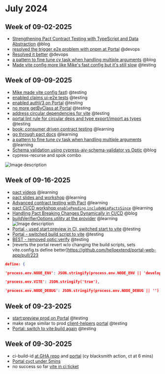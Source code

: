 # July 2024

## Week of 09-02-2025

- [Strengthening Pact Contract Testing with TypeScript and Data Abstraction](https://dev.to/muratkeremozcan/-strengthening-pact-contract-testing-with-typescript-and-data-abstraction-16hc) @blog
- [resolved the trigger e2e problem with pnpm at Portal](https://github.com/helloextend/gha-reusable-workflows/pull/793) @devops
- [Resolved it better](https://github.com/helloextend/portal-web-app/pull/186) @devops
- [a pattern to fine tune cy task when handling multiple arguments](https://www.youtube.com/watch?v=R_3lRSB3Zd8) @blog
- [Made vite config more like Mike's fast config but it's still slow](https://github.com/helloextend/portal-web-app/pull/184) @testing

## Week of 09-09-2025

* [Mike made vite config fast](https://github.com/helloextend/portal-web-app/pull/187#pullrequestreview-2290465046)) @testing
* [enabled claims ui-e2e tests](https://github.com/helloextend/portal-web-app/pull/194) @testing
* [enabled authV3 on Portal]([https://github.com/helloextend/portal-web-app/pull/198](https://github.com/helloextend/portal-web-app/pull/198)) @testing
* [no more getByClass at Portal](https://github.com/helloextend/portal-web-app/pull/209) @testing
* [address circular dependencies for vite](https://github.com/helloextend/portal-web-app/pull/212) @testing
* [portal lint rule for circular deps and type export/import as types](https://github.com/helloextend/portal-web-app/pull/213) @testing
* [book: consumer driven contract testing](https://www.manning.com/books/contract-testing-in-action) @learning
* [go through pact docs](https://docs.pact.io/implementation_guides/javascript/docs/messages) @learning
* [a pattern to fine tune cy task when handling multiple arguments](https://www.youtube.com/watch?v=R_3lRSB3Zd8) @learning
* [Schema validation using cypress-ajv-schema-validator vs Optic](https://www.youtube.com/watch?v=ysCADOh9aJU) @blog
* cypress-recurse and spok combo
  
![Image description](https://dev-to-uploads.s3.amazonaws.com/uploads/articles/gqehrdz3te1sbv1okh14.png)


## Week of 09-16-2025
* [pact videos](https://www.youtube.com/playlist?list=PLwy9Bnco-IpfZ72VQ7hce8GicVZs7nm0i) @learning
* [pact slides and workshop](https://docs.pactflow.io/docs/workshops/introduction) @learning
* [Advanced contract testing with Pact](https://docs.pactflow.io/docs/workshops/advanced) @learning
* [pact CI/CD workshop `enablePending`  `includeWipPactsSince`](https://docs.pactflow.io/docs/workshops/ci-cd/set-up-ci/configure-consumer-and-provider-pipelines) @learning
* [Handling Pact Breaking Changes Dynamically in CI/CD](https://dev.to/muratkeremozcan/handling-pact-breaking-changes-dynamically-in-cicd-3dl4) @blog
* [buildVerifierOptions utility at the provider](https://github.com/muratkeremozcan/pact-js-example-provider/pull/57) @learning
![Image description](https://dev-to-uploads.s3.amazonaws.com/uploads/articles/jsbj6w5uifmmimxj3mcq.png)
* [Portal - used start:preview in CI, switched start to vite](https://github.com/helloextend/portal-web-app/pull/215) @testing
* [Portal - switched build script to vite](https://github.com/helloextend/portal-web-app/pull/217) @testing
* [BEST - removed optic:verify]([https://github.com/helloextend/backend-service-template/pull/1486](https://github.com/helloextend/backend-service-template/pull/1486)) @testing
* [reverts the portal revert w/o changing the build scripts, sets vite.config.ts define better]https://github.com/helloextend/portal-web-app/pull/223
```json
define: {

'process.env.NODE_ENV': JSON.stringify(process.env.NODE_ENV || 'development'),

'process.env.VITE': JSON.stringify('true'),

'process.env.NODE_DEBUG': JSON.stringify(process.env.NODE_DEBUG || ''),
```


## Week of 09-23-2025
* [start:preview prod on Portal](https://github.com/helloextend/portal-web-app/pull/231) @testing
* make stage similar to prod [client-helpers](https://github.com/helloextend/client-helpers/pull/122) [portal](https://github.com/helloextend/portal-web-app/pull/238) @testing
* [Portal: switch to vite:build again](https://github.com/helloextend/portal-web-app/pull/243) @testing
## Week of 09-30-2025
* ci-build-id [at GHA repo](https://github.com/helloextend/gha-reusable-workflows/pull/843) and [portal](https://github.com/helloextend/portal-web-app/pull/252) (cy blacksmith action, ct at 6 mins)
* [Portal cyct under 5mins](https://github.com/helloextend/portal-web-app/pull/254)
* no success so far [vite in ci ticket](https://github.com/helloextend/portal-web-app/pull/259)